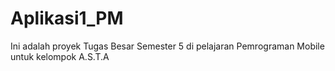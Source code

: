 # Aplikasi1_PM
Ini adalah proyek Tugas Besar Semester 5 di pelajaran Pemrograman Mobile untuk kelompok A.S.T.A
